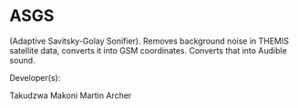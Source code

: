 # ASGS
(Adaptive Savitsky-Golay Sonifier).  Removes background noise in THEMIS satellite data, converts it into GSM coordinates. Converts that into Audible sound.

Developer(s):

Takudzwa Makoni
Martin Archer

